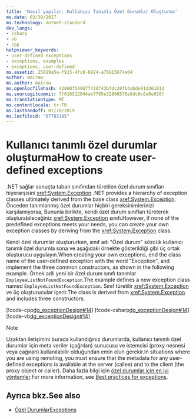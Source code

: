 ```yaml
---
title: 'Nasıl yapılır: Kullanıcı Tanımlı Özel Durumlar Oluşturma'
ms.date: 03/30/2017
ms.technology: dotnet-standard
dev_langs:
- csharp
- vb
- cpp
helpviewer_keywords:
- user-defined exceptions
- exceptions, examples
- exceptions, user-defined
ms.assetid: 25819a5a-f915-4fc8-b924-a76915674e04
author: mairaw
ms.author: mairaw
ms.openlocfilehash: 42860f549877436f43bfdc20fb3abde91d36101d
ms.sourcegitcommit: 7f616512044ab7795e32806578e8dc0c6a0e038f
ms.translationtype: MT
ms.contentlocale: tr-TR
ms.lasthandoff: 07/10/2019
ms.locfileid: "67783185"
---
```

# <a name="how-to-create-user-defined-exceptions"></a><span data-ttu-id="93c26-102">Kullanıcı tanımlı özel durumlar oluşturma</span><span class="sxs-lookup"><span data-stu-id="93c26-102">How to create user-defined exceptions</span></span>

<span data-ttu-id="93c26-103">.NET sağlar sonuçta taban sınıfından türetilen özel durum sınıfları hiyerarşisini <xref:System.Exception>.</span><span class="sxs-lookup"><span data-stu-id="93c26-103">.NET provides a hierarchy of exception classes ultimately derived from the base class <xref:System.Exception>.</span></span> <span data-ttu-id="93c26-104">Önceden tanımlanmış özel durumlar hiçbiri gereksinimlerinizi karşılamıyorsa, Bununla birlikte, kendi özel durum sınıfları türeterek oluşturabileceğiniz <xref:System.Exception> sınıfı.</span><span class="sxs-lookup"><span data-stu-id="93c26-104">However, if none of the predefined exceptions meets your needs, you can create your own exception classes by deriving from the <xref:System.Exception> class.</span></span>

<span data-ttu-id="93c26-105">Kendi özel durumlar oluştururken, sınıf adı "Özel durum" sözcük kullanıcı tanımlı özel durumla sona ve aşağıdaki örnekte gösterildiği gibi üç ortak oluşturucu uygulayın.</span><span class="sxs-lookup"><span data-stu-id="93c26-105">When creating your own exceptions, end the class name of the user-defined exception with the word "Exception", and implement the three common constructors, as shown in the following example.</span></span> <span data-ttu-id="93c26-106">Örnek adlı yeni bir özel durum sınıfı tanımlar `EmployeeListNotFoundException`.</span><span class="sxs-lookup"><span data-stu-id="93c26-106">The example defines a new exception class named `EmployeeListNotFoundException`.</span></span> <span data-ttu-id="93c26-107">Sınıf türetilir <xref:System.Exception> ve üç oluşturucular içerir.</span><span class="sxs-lookup"><span data-stu-id="93c26-107">The class is derived from <xref:System.Exception> and includes three constructors.</span></span>

[!code-cpp[dg_exceptionDesign#14](../../../samples/snippets/cpp/VS_Snippets_CLR/dg_exceptionDesign/cpp/example2.cpp#14)]
[!code-csharp[dg_exceptionDesign#14](../../../samples/snippets/csharp/VS_Snippets_CLR/dg_exceptionDesign/cs/example2.cs#14)]
[!code-vb[dg_exceptionDesign#14](../../../samples/snippets/visualbasic/VS_Snippets_CLR/dg_exceptionDesign/vb/example2.vb#14)]  

> [!NOTE]
> <span data-ttu-id="93c26-108">Uzaktan iletişimini burada kullandığınız durumlarda, kullanıcı tanımlı özel durumlar için meta veriler (çağrılan) sunucusu ve istemcisi (proxy nesnesi veya çağıran) kullanılabilir olduğundan emin olun gerekir.</span><span class="sxs-lookup"><span data-stu-id="93c26-108">In situations where you are using remoting, you must ensure that the metadata for any user-defined exceptions is available at the server (callee) and to the client (the proxy object or caller).</span></span> <span data-ttu-id="93c26-109">Daha fazla bilgi için [özel durumlar için en iyi yöntemler](best-practices-for-exceptions.md).</span><span class="sxs-lookup"><span data-stu-id="93c26-109">For more information, see [Best practices for exceptions](best-practices-for-exceptions.md).</span></span>

## <a name="see-also"></a><span data-ttu-id="93c26-110">Ayrıca bkz.</span><span class="sxs-lookup"><span data-stu-id="93c26-110">See also</span></span>

- [<span data-ttu-id="93c26-111">Özel Durumlar</span><span class="sxs-lookup"><span data-stu-id="93c26-111">Exceptions</span></span>](index.md)
